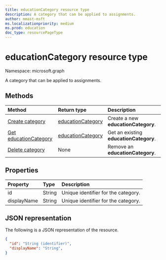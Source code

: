 ```yaml
---
title: educationCategory resource type
description: A category that can be applied to assignments.
author: mmast-msft
ms.localizationpriority: medium
ms.prod: education
doc_type: resourcePageType
---
```


# educationCategory resource type

Namespace: microsoft.graph

A category that can be applied to assignments.

## Methods

| Method                                                    | Return type                               | Description                            |
| :-------------------------------------------------------- | :---------------------------------------- | :------------------------------------- |
| [Create category](../api/educationclass-post-category.md) | [educationCategory](educationcategory.md) | Create a new **educationCategory**.    |
| [Get educationCategory](../api/educationcategory-get.md)  | [educationCategory](educationcategory.md) | Get an existing **educationCategory**. |
| [Delete category](../api/educationcategory-delete.md)     | None                                      | Remove an **educationCategory**.       |

## Properties

| Property    | Type   | Description                         |
| :---------- | :----- | :---------------------------------- |
| id          | String | Unique identifier for the category. |
| displayName | String | Unique identifier for the category. |

## JSON representation

The following is a JSON representation of the resource.

<!-- {
  "blockType": "resource",
  "optionalProperties": [

  ],
  "@odata.type": "microsoft.graph.educationCategory"
}-->

```json
{
  "id": "String (identifier)",
  "displayName": "String",
}

```

<!-- uuid: 8fcb5dbc-d5aa-4681-8e31-b001d5168d79
2015-10-25 14:57:30 UTC -->

<!--
{
  "type": "#page.annotation",
  "description": "educationCategory resource",
  "keywords": "",
  "section": "documentation",
  "tocPath": "",
  "suppressions": []
}
-->
